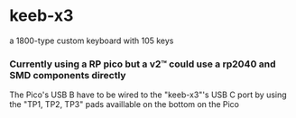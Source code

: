 # keeb-x3
a 1800-type custom keyboard with 105 keys

### Currently using a RP pico but a v2:tm: could use a rp2040 and SMD components directly

The Pico's USB B have to be wired to the "keeb-x3"'s USB C port by using the "TP1, TP2, TP3" pads availlable on the bottom on the Pico
